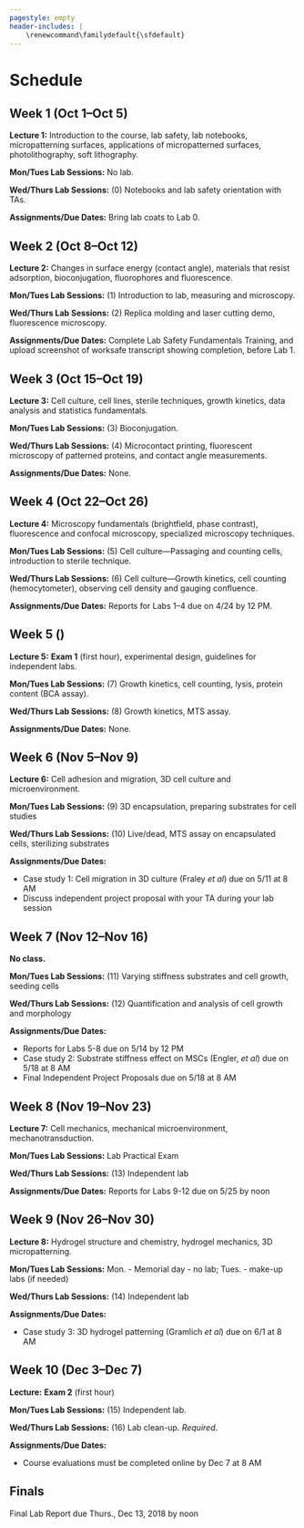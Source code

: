 ```yaml
---
pagestyle: empty
header-includes: |
    \renewcommand\familydefault{\sfdefault}
---
```


# Schedule

## Week 1 (Oct 1–Oct 5)

**Lecture 1:** Introduction to the course, lab safety, lab notebooks, micropatterning surfaces, applications of micropatterned surfaces, photolithography, soft lithography.

**Mon/Tues Lab Sessions:** No lab.

**Wed/Thurs Lab Sessions:** (0) Notebooks and lab safety orientation with TAs.

**Assignments/Due Dates:** Bring lab coats to Lab 0.

## Week 2 (Oct 8–Oct 12)

**Lecture 2:** Changes in surface energy (contact angle), materials that resist adsorption, bioconjugation, fluorophores and fluorescence.

**Mon/Tues Lab Sessions:** (1) Introduction to lab, measuring and microscopy.

**Wed/Thurs Lab Sessions:** (2) Replica molding and laser cutting demo, fluorescence microscopy.

**Assignments/Due Dates:** Complete Lab Safety Fundamentals Training, and upload screenshot of worksafe transcript showing completion, before Lab 1.

## Week 3 (Oct 15–Oct 19)

**Lecture 3:** Cell culture, cell lines, sterile techniques, growth kinetics, data analysis and statistics fundamentals.

**Mon/Tues Lab Sessions:** (3) Bioconjugation.

**Wed/Thurs Lab Sessions:** (4) Microcontact printing, fluorescent microscopy of patterned proteins, and contact angle measurements.

**Assignments/Due Dates:** None.

## Week 4 (Oct 22–Oct 26)

**Lecture 4:** Microscopy fundamentals (brightfield, phase contrast), fluorescence and confocal microscopy, specialized microscopy techniques.

**Mon/Tues Lab Sessions:** (5) Cell culture—Passaging and counting cells, introduction to sterile technique.

**Wed/Thurs Lab Sessions:** (6) Cell culture—Growth kinetics, cell counting (hemocytometer), observing cell density and gauging confluence.

**Assignments/Due Dates:** Reports for Labs 1–4 due on 4/24 by 12 PM.

## Week 5 ()

**Lecture 5:** **Exam 1** (first hour), experimental design, guidelines for independent labs.

**Mon/Tues Lab Sessions:** (7) Growth kinetics, cell counting, lysis, protein content (BCA assay).

**Wed/Thurs Lab Sessions:** (8) Growth kinetics, MTS assay.

**Assignments/Due Dates:** None.

## Week 6 (Nov 5–Nov 9)

**Lecture 6:** Cell adhesion and migration, 3D cell culture and microenvironment.

**Mon/Tues Lab Sessions:** (9) 3D encapsulation, preparing substrates for cell studies

**Wed/Thurs Lab Sessions:** (10) Live/dead, MTS assay on encapsulated cells, sterilizing substrates

**Assignments/Due Dates:**

- Case study 1: Cell migration in 3D culture (Fraley *et al*) due on 5/11 at 8 AM
- Discuss independent project proposal with your TA during your lab session

## Week 7 (Nov 12–Nov 16)

**No class.**

**Mon/Tues Lab Sessions:** (11) Varying stiffness substrates and cell growth, seeding cells

**Wed/Thurs Lab Sessions:** (12) Quantification and analysis of cell growth and morphology

**Assignments/Due Dates:**

- Reports for Labs 5-8 due on 5/14 by 12 PM
- Case study 2: Substrate stiffness effect on MSCs (Engler, *et al*) due on 5/18 at 8 AM
- Final Independent Project Proposals due on 5/18 at 8 AM

## Week 8 (Nov 19–Nov 23)

**Lecture 7:** Cell mechanics, mechanical microenvironment, mechanotransduction.

**Mon/Tues Lab Sessions:** Lab Practical Exam

**Wed/Thurs Lab Sessions:** (13) Independent lab

**Assignments/Due Dates:** Reports for Labs 9-12 due on 5/25 by noon

## Week 9 (Nov 26–Nov 30)

**Lecture 8:** Hydrogel structure and chemistry, hydrogel mechanics, 3D micropatterning.

**Mon/Tues Lab Sessions:** Mon. - Memorial day  - no lab; Tues. - make-up labs (if needed)

**Wed/Thurs Lab Sessions:** (14) Independent lab

**Assignments/Due Dates:**

- Case study 3: 3D hydrogel patterning (Gramlich *et al*) due on 6/1 at 8 AM

## Week 10 (Dec 3–Dec 7)

**Lecture:** **Exam 2** (first hour)

**Mon/Tues Lab Sessions:** (15) Independent lab.

**Wed/Thurs Lab Sessions:** (16) Lab clean-up. *Required*.

**Assignments/Due Dates:**

- Course evaluations must be completed online by Dec 7 at 8 AM

## Finals

Final Lab Report due Thurs., Dec 13, 2018 by noon
